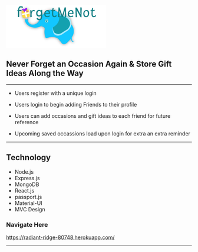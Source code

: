 ![Elephant Logo](/client/src/img/Artboard5.png)


## Never Forget an Occasion Again & Store Gift Ideas Along the Way

***

* Users register with a unique login

* Users login to begin adding Friends to their profile 

* Users can add occasions and gift ideas to each friend for future reference

* Upcoming saved occassions load upon login for extra an extra reminder

***

## Technology

* Node.js 
* Express.js
* MongoDB 
* React.js
* passport.js
* Material-UI
* MVC Design

### Navigate Here
https://radiant-ridge-80748.herokuapp.com/
***